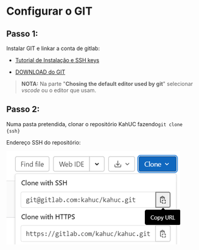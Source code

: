 # Configurar o GIT

## Passo 1:
Instalar GIT e linkar a conta de gitlab:

- [Tutorial de Instalação e SSH keys](https://www.youtube.com/watch?v=iXuIp5uNnLk)

- [DOWNLOAD do GIT](https://git-scm.com/download/win)

> **NOTA:**
> Na parte "**Chosing the default editor used by git**" selecionar *vscode* ou o editor que usam.

## Passo 2:
Numa pasta pretendida, clonar o repositório KahUC fazendo`git clone {ssh}`

Endereço SSH do repositório:

![Clonar o repositório](img/cloning.png)
